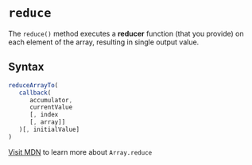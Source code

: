 # `reduce`

The `reduce()` method executes a __reducer__ function (that you provide) on each element of the array, resulting in single output value.

## Syntax
```js
reduceArrayTo(
   callback( 
      accumulator, 
      currentValue
      [, index
      [, array]]
   )[, initialValue]
)
```

[Visit MDN](//developer.mozilla.org/en-US/docs/Web/JavaScript/Reference/Global_Objects/Array/Reduce) to learn more about `Array.reduce`
